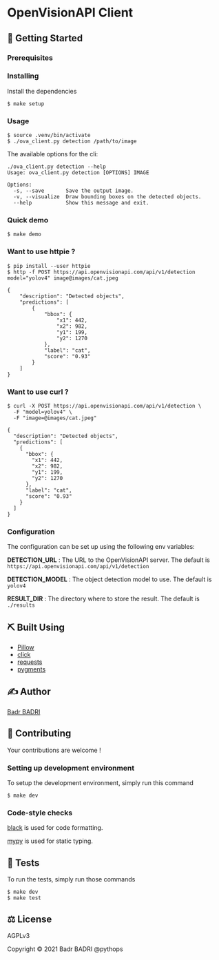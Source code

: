 # OpenVisionAPI Client

## 🚀 Getting Started

### Prerequisites

### Installing
Install the dependencies
```
$ make setup
```

### Usage
```
$ source .venv/bin/activate
$ ./ova_client.py detection /path/to/image
```

The available options for the cli:
```
./ova_client.py detection --help
Usage: ova_client.py detection [OPTIONS] IMAGE

Options:
  -s, --save       Save the output image.
  -v, --visualize  Draw bounding boxes on the detected objects.
  --help           Show this message and exit.
```

### Quick demo
```
$ make demo
```

### Want to use httpie ?
```
$ pip install --user httpie
$ http -f POST https://api.openvisionapi.com/api/v1/detection  model="yolov4" image@images/cat.jpeg

{
    "description": "Detected objects",
    "predictions": [
        {
            "bbox": {
                "x1": 442,
                "x2": 982,
                "y1": 199,
                "y2": 1270
            },
            "label": "cat",
            "score": "0.93"
        }
    ]
}
```

### Want to use curl ?
```
$ curl -X POST https://api.openvisionapi.com/api/v1/detection \
  -F "model=yolov4" \
  -F "image=@images/cat.jpeg"

{
  "description": "Detected objects",
  "predictions": [
    {
      "bbox": {
        "x1": 442,
        "x2": 982,
        "y1": 199,
        "y2": 1270
      },
      "label": "cat",
      "score": "0.93"
    }
  ]
}
```

### Configuration
The configuration can be set up using the following env variables:

**DETECTION_URL** : The URL to the OpenVisionAPI server. The default is `https://api.openvisionapi.com/api/v1/detection`

**DETECTION_MODEL** : The object detection model to use. The default is `yolov4`

**RESULT_DIR** : The directory where to store the result. The default is `./results`


## ⛏️  Built Using
- [Pillow](https://github.com/python-pillow/Pillow)
- [click](https://github.com/pallets/click)
- [requests](https://github.com/psf/requests)
- [pygments](https://github.com/pygments/pygments)

## ✍️  Author
[Badr BADRI](https://github.com/pythops)

## 🤝 Contributing
Your contributions are welcome !

### Setting up development environment
To setup the development environment, simply run this command
```
$ make dev
```
### Code-style checks
[black](https://github.com/psf/black) is used for code formatting.

[mypy](https://github.com/python/mypy) is used for static typing.

## 🔧 Tests
To run the tests, simply run those commands
```
$ make dev
$ make test
```

## ⚖️  License
AGPLv3

Copyright © 2021 Badr BADRI @pythops
